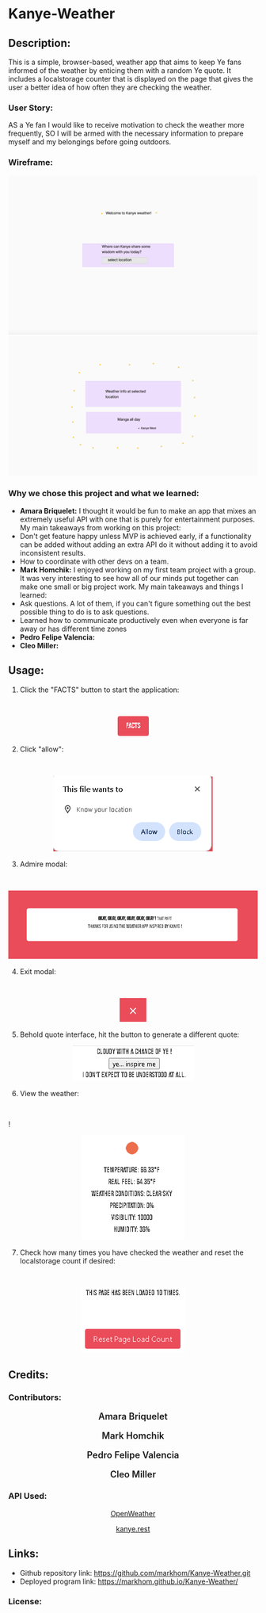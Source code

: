 # Kanye-Weather



## Description:

This is a simple, browser-based, weather app that aims to keep Ye fans informed of the weather by enticing them with a random Ye quote. It includes a localstorage counter that is displayed on the page that gives the user a better idea of how often they are checking the weather. 

### User Story:

AS a Ye fan I would like to receive motivation to check the weather more frequently,
SO I will be armed with the necessary information to prepare myself and my belongings before going outdoors.

### Wireframe:

![Kanye Weather img 1](./assets/images/Kanye%20wirefraame%20pg1.png)
![Kanye Weather img 2](./assets/images/Kanye%20wireframe%20pg2.png)

### Why we chose this project and what we learned:

- **Amara Briquelet:** I thought it would be fun to make an app that mixes an extremely useful API with one that is purely for entertainment purposes. 
My main takeaways from working on this project:
- Don't get feature happy unless MVP is achieved early, if a functionality can be added without adding an extra API do it without adding it to avoid inconsistent results. 
- How to coordinate with other devs on a team. 
- **Mark Homchik:** I enjoyed working on my first team project with a group. It was very interesting to see how all of our minds put together can make one small or big project work.
My main takeaways and things I learned:
- Ask questions. A lot of them, if you can't figure something out the best possible thing to do is to ask questions.
- Learned how to communicate productively even when everyone is far away or has different time zones
- **Pedro Felipe Valencia:**
- **Cleo Miller:**

## Usage:

1. Click the "FACTS" button to start the application:
<br>

 <p align="center">
  <img src="assets\images\README1.PNG" />
</p> 

2. Click "allow":
<br>

<p align="center">
  <img src="assets\images\README2.png" />
</p>

3. Admire modal:
 <br>

 <p align="center">
  <img src="assets\images\README3.PNG" />
</p>

4. Exit modal:
<br>

 <p align="center">
  <img src="assets\images\README4.PNG" />
</p>

5. Behold quote interface, hit the button to generate a different quote:

 <p align="center">
  <img src="assets\images\README5.PNG" />
</p>

6. View the weather: 
<br>

!<p align="center">
  <img src="assets\images\README6.PNG" />
</p>

7. Check how many times you have checked the weather and reset the localstorage count if desired:
<br>

<p align="center">
  <img src="assets\images\README7.PNG"/>
</p>




## Credits:

### Contributors:

<p align="center" style="font-size:18px; font-weight:600;">Amara Briquelet</p>
<p align="center" style="font-size:18px; font-weight:600;">Mark Homchik</p>
<p align="center" style="font-size:18px; font-weight:600;">Pedro Felipe Valencia</p>
<p align="center" style="font-size:18px; font-weight:600;">Cleo Miller</p>

 ### API Used:
<p align="center"><a href="https://openweathermap.org/forecast5#geo5">OpenWeather</a> </p>
<p align="center"><a href="https://kanye.rest/">kanye.rest</a> </p>

## Links: 
- Github repository link: https://github.com/markhom/Kanye-Weather.git 
- Deployed program link: https://markhom.github.io/Kanye-Weather/ 

### License:



